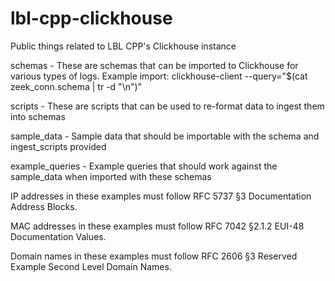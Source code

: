 # lbl-cpp-clickhouse
Public things related to LBL CPP's Clickhouse instance

schemas - These are schemas that can be imported to Clickhouse for various types of logs. Example import: clickhouse-client --query="$(cat zeek_conn.schema | tr -d "\n")"

scripts - These are scripts that can be used to re-format data to ingest them into schemas

sample_data - Sample data that should be importable with the schema and ingest_scripts provided

example_queries - Example queries that should work against the sample_data when imported with these schemas

IP addresses in these examples must follow RFC 5737 §3 Documentation Address Blocks.

MAC addresses in these examples must follow RFC 7042 §2.1.2 EUI-48 Documentation Values.

Domain names in these examples must follow RFC 2606 §3 Reserved Example Second Level Domain Names.
